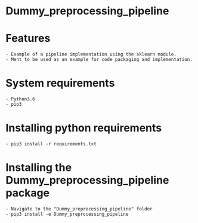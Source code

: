 # Dummy_preprocessing_pipeline

# Features
    - Example of a pipeline implementation using the sklearn module.
    - Ment to be used as an example for code packaging and implementation.
    
# System requirements
    - Python3.6
    - pip3

# Installing python requirements
    - pip3 install -r requirements.txt
    
# Installing the Dummy_preprocessing_pipeline package
    - Navigate to the "Dummy_preprocessing_pipeline" folder
    - pip3 install -e Dummy_preprocessing_pipeline